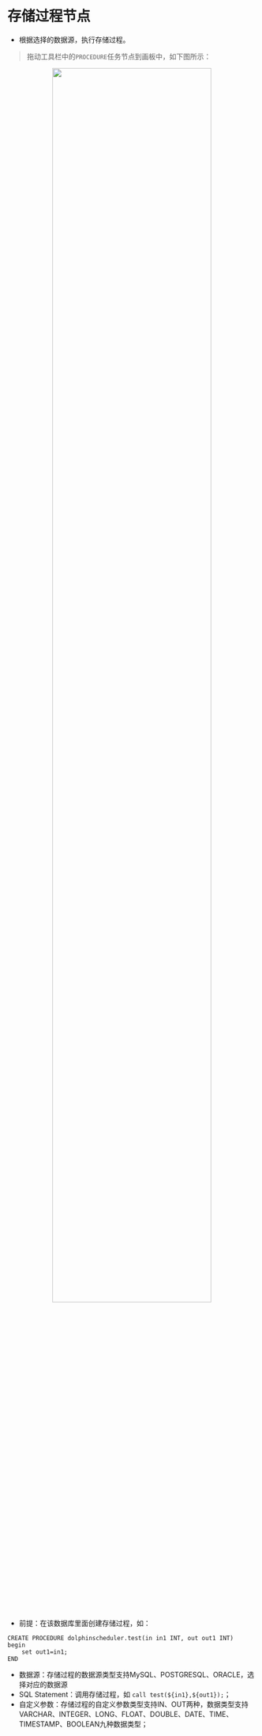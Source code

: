 # 存储过程节点

- 根据选择的数据源，执行存储过程。

> 拖动工具栏中的`PROCEDURE`任务节点到画板中，如下图所示：

<p align="center">
   <img src="/img/procedure_edit.png" width="80%" />
 </p>

- 前提：在该数据库里面创建存储过程，如：

```
CREATE PROCEDURE dolphinscheduler.test(in in1 INT, out out1 INT)
begin
	set out1=in1;
END
```

- 数据源：存储过程的数据源类型支持MySQL、POSTGRESQL、ORACLE，选择对应的数据源
- SQL Statement：调用存储过程，如 `call test(${in1},${out1});`；
- 自定义参数：存储过程的自定义参数类型支持IN、OUT两种，数据类型支持VARCHAR、INTEGER、LONG、FLOAT、DOUBLE、DATE、TIME、TIMESTAMP、BOOLEAN九种数据类型；

